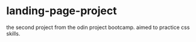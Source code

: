 # landing-page-project

the second project from the odin project bootcamp. aimed to practice css skills.
